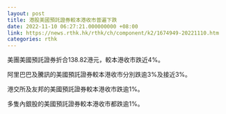 ```yaml
---
layout: post
title: 港股美國預託證券較本港收市普遍下跌
date: 2022-11-10 06:27:21.000000000 +08:00
link: https://news.rthk.hk/rthk/ch/component/k2/1674949-20221110.htm
categories: rthk
---
```


美團美國預託證券折合138.82港元，較本港收市跌近4%。

阿里巴巴及騰訊的美國預託證券較本港收市分別跌逾3%及接近3%。

港交所及友邦的美國預託證券較本港收市跌逾1%。

多隻內銀股的美國預託證券較本港收市都跌逾1%。
